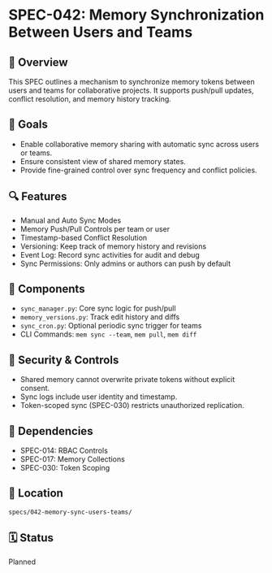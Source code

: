 # SPEC-042: Memory Synchronization Between Users and Teams

## 📌 Overview
This SPEC outlines a mechanism to synchronize memory tokens between users and teams for collaborative projects. It supports push/pull updates, conflict resolution, and memory history tracking.

## 🎯 Goals
- Enable collaborative memory sharing with automatic sync across users or teams.
- Ensure consistent view of shared memory states.
- Provide fine-grained control over sync frequency and conflict policies.

## 🔍 Features
- Manual and Auto Sync Modes
- Memory Push/Pull Controls per team or user
- Timestamp-based Conflict Resolution
- Versioning: Keep track of memory history and revisions
- Event Log: Record sync activities for audit and debug
- Sync Permissions: Only admins or authors can push by default

## 🧱 Components
- `sync_manager.py`: Core sync logic for push/pull
- `memory_versions.py`: Track edit history and diffs
- `sync_cron.py`: Optional periodic sync trigger for teams
- CLI Commands: `mem sync --team`, `mem pull`, `mem diff`

## 🔐 Security & Controls
- Shared memory cannot overwrite private tokens without explicit consent.
- Sync logs include user identity and timestamp.
- Token-scoped sync (SPEC-030) restricts unauthorized replication.

## 🔗 Dependencies
- SPEC-014: RBAC Controls
- SPEC-017: Memory Collections
- SPEC-030: Token Scoping

## 📁 Location
`specs/042-memory-sync-users-teams/`

## 🗓️ Status
Planned
